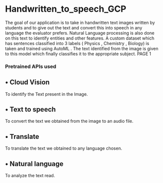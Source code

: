 # Handwritten_to_speech_GCP


The goal of our application is to take in 
handwritten text images written by students and to 
give out the text and convert this into speech in any 
language the evaluator prefers. Natural Language 
processing is also done on this text to identify entities 
and other features.
A custom dataset which has sentences classified 
into 3 labels ( Physics , Chemistry , Biology) is taken 
and trained using AutoML . The text identified from 
the image is given to this model which finally classifies 
it to the appropriate subject.
PAGE 1


### Pretrained APIs used
## • Cloud Vision 
To identify the Text present in the Image.
## • Text to speech
To convert the text we obtained from the image to an audio file.
## • Translate
To translate the text we obtained to any language chosen.
## • Natural language
To analyze the text read.
